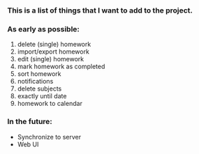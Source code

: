 ### This is a list of things that I want to add to the project. ###

### As early as possible: ###
1. delete (single) homework
2. import/export homework
3. edit (single) homework
4. mark homework as completed
5. sort homework
6. notifications
7. delete subjects
8. exactly until date
9. homework to calendar

### In the future: ###
- Synchronize to server
- Web UI